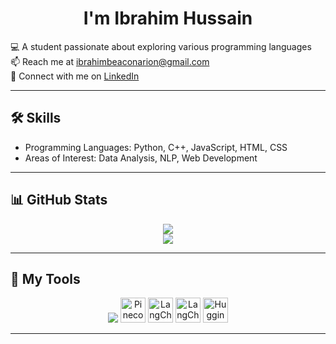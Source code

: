 <h1 align="center">I'm Ibrahim Hussain</h1>

  💻 A student passionate about exploring various programming languages  
📫 Reach me at ibrahimbeaconarion@gmail.com  
🔗 Connect with me on [LinkedIn](https://www.linkedin.com/in/ibrahim-hussain-1084ba255) <br>

---

## 🛠️ Skills

- Programming Languages: Python, C++, JavaScript, HTML, CSS
- Areas of Interest: Data Analysis, NLP, Web Development

---

## 📊 GitHub Stats

<p align="center">
  <img src="https://github-readme-stats.vercel.app/api?username=ib-hussain&show_icons=true&theme=tokyonight" />
  <br>
  <img src="https://github-readme-stats.vercel.app/api/top-langs/?username=ib-hussain&layout=compact&theme=tokyonight" />
</p>

---

## 🔧 My Tools

<p align="center">
  <img src="https://skillicons.dev/icons?i=python,cpp,flask,js,html,css,github,git,vscode,latex,linux,ubuntu,sqlite,postgres" />
  <img src="pinecosne.png" alt="Pinecone" width="40" height="40" />
  <img src="langchsain.png" alt="LangChain" width="40" height="40" />
  <img src="streamslit.png" alt="LangChain" width="40" height="40" />
  <img src="https://huggingface.co/front/assets/huggingface_logo-noborder.svg" alt="HuggingFace" width="40" height="40" />
</p>


---

<!-- ## 📈 Contribution Graph -->

<!-- <p align="center"> -->
<!--   <img src="https://github-readme-activity-graph.vercel.app/graph?username=ib-hussain&theme=github-compact" alt="GitHub Contribution Graph" /> -->
<!-- </p> -->
<!-- --- -->

